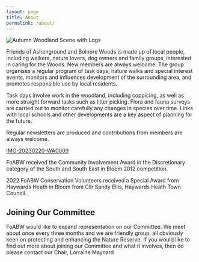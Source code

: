 ```yaml
---
layout: page
title: About
permalink: /about/
---
```


![Autumn Woodland Scene with Logs](uploads/2015/11/AGW-3-KIMS-PHOTO-640x427.jpg)

Friends of Ashenground and Bolnore Woods is made up of local people, including walkers, nature lovers, dog owners and family groups, interested in caring for the Woods. New members are always welcome. The group organises a regular program of task days, nature walks and special interest events, monitors and influences development of the surrounding area, and promotes responsible use by local residents.

Task days involve work in the woodland, including coppicing, as well as more straight forward tasks such as litter picking. Flora and fauna surveys are carried out to monitor carefully any changes in species over time. Links with local schools and other developments are a key aspect of planning for the future.

Regular newsletters are produced and contributions from members are always welcome.

[IMG-20230220-WA0009](https://user-images.githubusercontent.com/129117012/235943043-386536ec-9111-4bce-a8b1-87c0963349ab.jpg)


FoABW received the Community Involvement Award in the Discretionary category of the South and South East in Bloom 2012 competition.

2022 FoABW Conservation Volunteers received a Special Award from Haywards Heath in Bloom from Cllr Sandy Ellis, Haywards Heath Town Council.

## Joining Our Committee

FoABW would like to expand representation on our Committee. We meet about once every three months and we are friendly group, all obviously keen on protecting and enhancing the Nature Reserve. If you would like to find out more about joining our Committee and what it involves, then do please contact our Chair, Lorraine Maynard
